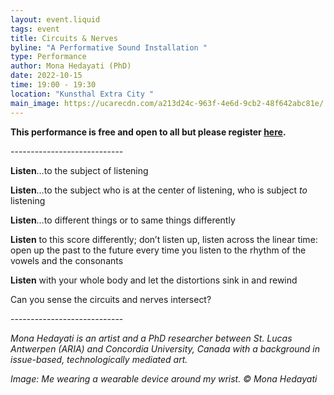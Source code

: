 ```yaml
---
layout: event.liquid
tags: event
title: Circuits & Nerves
byline: "A Performative Sound Installation "
type: Performance
author: Mona Hedayati (PhD)
date: 2022-10-15
time: 19:00 - 19:30
location: "Kunsthal Extra City "
main_image: https://ucarecdn.com/a213d24c-963f-4e6d-9cb2-48f642abc81e/
---
```

**This performance is free and open to all but please register [here](https://calendly.com/extra-city/rightsofnature2?month=2022-10).** 

\-﻿---------------------------

**Listen**…to the subject of listening

**Listen**…to the subject who is at the center of listening, who is subject *to* listening

**Listen**…to different things or to same things differently 

**Listen** to this score differently; don’t listen up, listen across the linear time: open up the past to the future every time you listen to the rhythm of the vowels and the consonants

**Listen** with your whole body and let the distortions sink in and rewind 

Can you sense the circuits and nerves intersect?

\-﻿---------------------------

*M﻿ona Hedayati is an artist and a PhD researcher between St. Lucas Antwerpen (ARIA) and Concordia University, Canada with a background in issue-based, technologically mediated art.*

*Image: Me wearing a wearable device around my wrist.*  *© Mona Hedayati*